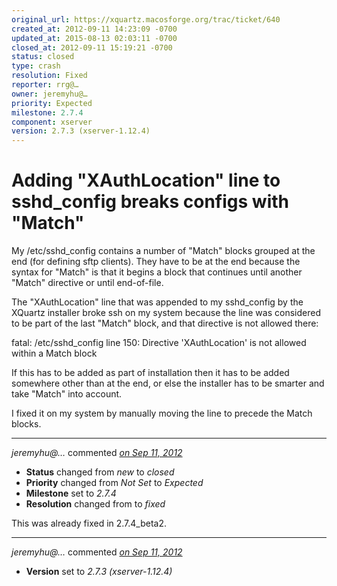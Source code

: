 ```yaml
---
original_url: https://xquartz.macosforge.org/trac/ticket/640
created_at: 2012-09-11 14:23:09 -0700
updated_at: 2015-08-13 02:03:11 -0700
closed_at: 2012-09-11 15:19:21 -0700
status: closed
type: crash
resolution: Fixed
reporter: rrg@…
owner: jeremyhu@…
priority: Expected
milestone: 2.7.4
component: xserver
version: 2.7.3 (xserver-1.12.4)
---
```


Adding "XAuthLocation" line to sshd\_config breaks configs with "Match"
=======================================================================


My /etc/sshd\_config contains a number of "Match" blocks grouped at the end (for defining sftp clients). They have to be at the end because the syntax for "Match" is that it begins a block that continues until another "Match" directive or until end-of-file.

The "XAuthLocation" line that was appended to my sshd\_config by the XQuartz installer broke ssh on my system because the line was considered to be part of the last "Match" block, and that directive is not allowed there:

fatal: /etc/sshd\_config line 150: Directive 'XAuthLocation' is not allowed within a Match block

If this has to be added as part of installation then it has to be added somewhere other than at the end, or else the installer has to be smarter and take "Match" into account.

I fixed it on my system by manually moving the line to precede the Match blocks.



---

*jeremyhu@…* commented *[on Sep 11, 2012](https://xquartz.macosforge.org/trac/ticket/640#comment:1 "September 11, 2012 at 3:19 PM PDT")*

-   **Status** changed from *new* to *closed*
-   **Priority** changed from *Not Set* to *Expected*
-   **Milestone** set to *2.7.4*
-   **Resolution** changed from to *fixed*

This was already fixed in 2.7.4\_beta2.



---

*jeremyhu@…* commented *[on Sep 11, 2012](https://xquartz.macosforge.org/trac/ticket/640#comment:2 "September 11, 2012 at 3:19 PM PDT")*

-   **Version** set to *2.7.3 (xserver-1.12.4)*



